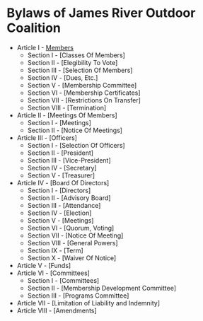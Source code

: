 # Bylaws of James River Outdoor Coalition

* Article I - [Members](/Articles/Article%20I%20-%20Members.html)
	* Section I - [Classes Of Members]
	* Section II - [Elegibility To Vote]
	* Section III - [Selection Of Members]
	* Section IV - [Dues, Etc.]
	* Section V - [Membership Committee]
	* Section VI - [Membership Certificates]
	* Section VII - [Restrictions On Transfer]
	* Section VIII - [Termination]
* Article II - [Meetings Of Members]
	* Section I - [Meetings]
	* Section II - [Notice Of Meetings]
* Article III - [Officers]
	* Section I - [Selection Of Officers]
	* Section II - [President]
	* Section III - [Vice-President]
	* Section IV - [Secretary]
	* Section V - [Treasurer]
* Article IV - [Board Of Directors]
	* Section I - [Directors]
	* Section II - [Advisory Board]
	* Section III - [Attendance]
	* Section IV - [Election]
	* Section V - [Meetings]
	* Section VI - [Quorum, Voting]
	* Section VII - [Notice Of Meeting]
	* Section VIII - [General Powers]
	* Section IX - [Term]
	* Section X - [Waiver Of Notice]
* Article V - [Funds]
* Article VI - [Committees]
	* Section I - [Committees]
	* Section II - [Membership Development Committee]
	* Section III - [Programs Committee]
* Article VII - [Limitation of Liability and Indemnity]
* Article VIII - [Amendments]


